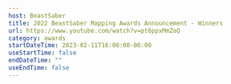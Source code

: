 ```yaml
---
host: BeastSaber
title: 2022 BeastSaber Mapping Awards Announcement - Winners
url: https://www.youtube.com/watch?v=pt6ppxMmZoQ
category: awards
startDateTime: 2023-02-11T16:00:00-06:00
useStartTime: false
endDateTime: ""
useEndTime: false
---
```

